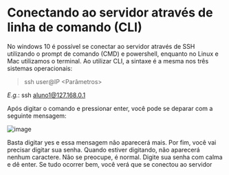 # Conectando ao servidor através de linha de comando (CLI)
No windows 10 é possível se conectar ao servidor através de SSH utilizando o prompt de comando (CMD) e powershell, enquanto no Linux e Mac utilizamos o terminal.
Ao utilizar CLI, a sintaxe é a mesma nos três sistemas operacionais:
> ssh user@IP <Parâmetros>

_E.g._: ssh aluno1@127.168.0.1

Após digitar o comando e pressionar enter, você pode se deparar com a seguinte mensagem:

![image](https://user-images.githubusercontent.com/58569730/116618420-6ba03180-a915-11eb-86b4-2ed0c7b3e83e.png)

Basta digitar yes e essa mensagem não aparecerá mais. Por fim, você vai precisar digitar sua senha. Quando estiver digitando, não aparecerá nenhum caractere. Não se preocupe, é normal. Digite sua senha com calma e dê enter. Se tudo ocorrer bem, você verá que se conectou ao servidor
